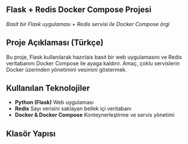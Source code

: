 ##  Flask + Redis Docker Compose Projesi  
_Basit bir Flask uygulaması + Redis servisi ile Docker Compose örgi_

## Proje Açıklaması (Türkçe)

Bu proje, Flask kullanılarak hazırlais basit bir web uygulamasını ve Redis veritabanını Docker Compose ile ayaga kaldırır. Amaç, çoklu servislerin Docker üzerinden yönetimini vesimini göstermek.

## Kullanılan Teknolojiler

- **Python (Flask)** Web uygulaması
- **Redis** Sayı verisini saklayan bellek içi veritabanı
- **Docker & Docker Compose** Konteynerleştirme ve servis yönetimi

## Klasör Yapısı

